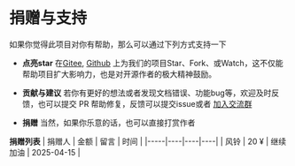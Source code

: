 <script setup>
const previewSrcList = ['/image/reward.png']
</script>

# 捐赠与支持

如果你觉得此项目对你有帮助，那么可以通过下列方式支持一下

- **点亮star** 在[Gitee](https://gitee.com/sun-xiaohan/xh-admin-frontend),
  [Github](https://github.com/Alixhan/xh-admin-frontend)
  上为我们的项目Star、Fork、或Watch，这不仅能帮助项目扩大影响力，也是对开源作者的极大精神鼓励。
- **贡献与建议** 若你有更好的想法或者发现文档错误、功能bug等，欢迎及时反馈，也可以提交 PR
  帮助修复，反馈可以提交issue或者 [加入交流群](/guide/join-group)
- **捐赠** 当然，如果你乐意的话，也可以直接打赏作者

  <el-image style="max-width: 300px; width: 100%;" :src="previewSrcList[0]" :preview-src-list="previewSrcList" fit="
  cover" :initial-index="0" alt="" />

**捐赠列表**
| 捐赠人 | 金额 | 留言 | 时间 |
|-----|----|----|----|
| 风铃 | 20 ¥ | 继续加油 | 2025-04-15 |
